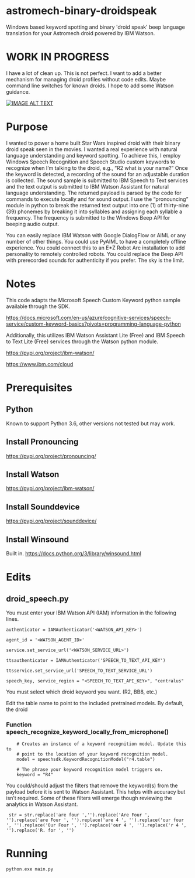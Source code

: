 # astromech-binary-droidspeak
Windows based keyword spotting and binary 'droid speak' beep language translation for your Astromech droid powered by IBM Watson.

# WORK IN PROGRESS
I have a lot of clean up. This is not perfect. I want to add a better mechanism for managing droid profiles without code edits. Maybe command line switches for known droids. I hope to add some Watson guidance. 

[![IMAGE ALT TEXT](http://img.youtube.com/vi/NQA16nbqxls/0.jpg)](http://www.youtube.com/watch?v=NQA16nbqxls "R4 Droid Speak Speech Recognition Demo")

# Purpose
I wanted to power a home built Star Wars inspired droid with their binary droid speak seen in the movies. I wanted a real experience with natural language understanding and keyword spotting. To achieve this, I employ Windows Speech Recognition and Speech Studio custom keywords to recognize when I’m talking to the droid, e.g., “R2 what is your name?” Once the keyword is detected, a recording of the sound for an adjustable duration is collected. The sound sample is submitted to IBM Speech to Text services and the text output is submitted to IBM Watson Assistant for natural language understanding. The returned payload is parsed by the code for commands to execute locally and for sound output. I use the “pronouncing” module in python to break the returned text output into one (1) of thirty-nine (39) phonemes by breaking it into syllables and assigning each syllable a frequency. The frequency is submitted to the Windows Beep API for beeping audio output. 

You can easily replace IBM Watson with Google DialogFlow or AIML or any number of other things. You could use PyAIML to have a completely offline experience. You could connect this to an E*Z Robot Arc installation to add personality to remotely controlled robots. You could replace the Beep API with prerecorded sounds for authenticity if you prefer. The sky is the limit.

# Notes
This code adapts the Microsoft Speech Custom Keyword python sample available through the SDK.

https://docs.microsoft.com/en-us/azure/cognitive-services/speech-service/custom-keyword-basics?pivots=programming-language-python 

Additionally, this utilizes IBM Watson Assistant Lite (Free) and IBM Speech to Text Lite (Free) services through the Watson python module. 

https://pypi.org/project/ibm-watson/

https://www.ibm.com/cloud 

# Prerequisites

## Python
Known to support Python 3.6, other versions not tested but may work.

## Install Pronouncing 
https://pypi.org/project/pronouncing/ 

## Install Watson 
https://pypi.org/project/ibm-watson/

## Install Sounddevice
https://pypi.org/project/sounddevice/ 

## Install Winsound
Built in.
https://docs.python.org/3/library/winsound.html

# Edits
## droid_speech.py
You must enter your IBM Watson API (IAM) information in the following lines. 

`authenticator = IAMAuthenticator('<WATSON_API_KEY>')`

`agent_id = '<WATSON_AGENT_ID>'`

`service.set_service_url('<WATSON_SERVICE_URL>')`

`ttsauthenticator = IAMAuthenticator('SPEECH_TO_TEXT_API_KEY')`

`ttsservice.set_service_url('SPEECH_TO_TEXT_SERVICE_URL')`

`speech_key, service_region = "<SPEECH_TO_TEXT_API_KEY>", "centralus"`

You must select which droid keyword you want. (R2, BB8, etc.) 

Edit the table name to point to the included pretrained models. By default, the droid 

### Function speech_recognize_keyword_locally_from_microphone()

```
    # Creates an instance of a keyword recognition model. Update this to
    # point to the location of your keyword recognition model.
    model = speechsdk.KeywordRecognitionModel("r4.table")

    # The phrase your keyword recognition model triggers on.
    keyword = "R4"
```
You could/should adjust the filters that remove the keyword(s) from the payload before it is sent to Watson Assistant. This helps with accuracy but isn’t required. Some of these filters will emerge though reviewing the analytics in Watson Assistant. 

` str = str.replace('are four ','').replace('Are Four ', '').replace('are Four ', '').replace('are 4 ', '').replace('our four ', '').replace('Our Four ', '').replace('our 4 ', '').replace('r 4 ', '').replace('R. for ', '')`

# Running

`python.exe main.py`
